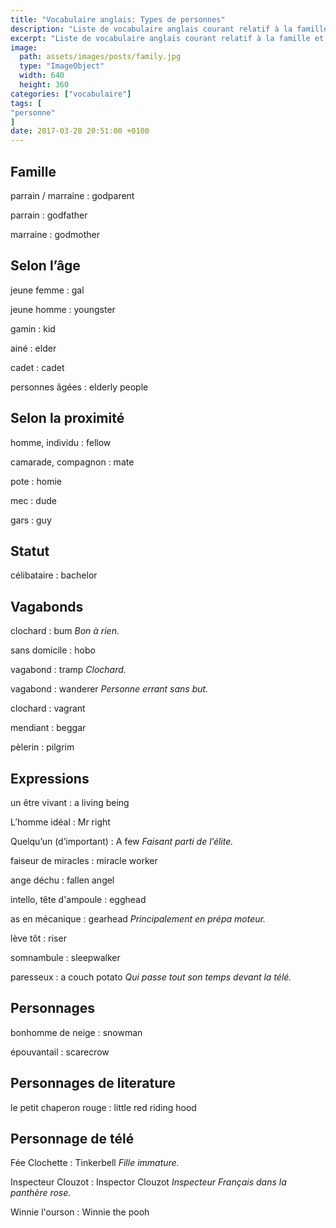 ```yaml
---
title: "Vocabulaire anglais: Types de personnes"
description: "Liste de vocabulaire anglais courant relatif à la famille et aux différents types de personnes."
excerpt: "Liste de vocabulaire anglais courant relatif à la famille et aux différents types de personnes."
image:
  path: assets/images/posts/family.jpg
  type: "ImageObject"
  width: 640
  height: 360
categories: ["vocabulaire"]
tags: [
"personne"
]
date: 2017-03-28 20:51:00 +0100
---
```


## Famille

parrain / marraine
: godparent

parrain
: godfather

marraine
: godmother


## Selon l’âge

jeune femme
: gal

jeune homme
: youngster

gamin
: kid

ainé
: elder

cadet
: cadet

personnes âgées
: elderly people


## Selon la proximité

homme, individu
: fellow

camarade, compagnon
: mate

pote
: homie

mec
: dude

gars
: guy


## Statut

célibataire
: bachelor


## Vagabonds

clochard
: bum
*Bon à rien.*

sans domicile
: hobo

vagabond
: tramp
*Clochard.*

vagabond
: wanderer
*Personne errant sans but.*

clochard
: vagrant

mendiant
: beggar

pèlerin
: pilgrim


## Expressions

un être vivant
: a living being

L’homme idéal
: Mr right

Quelqu’un (d’important)
: A few
*Faisant parti de l’élite.*

faiseur de miracles
: miracle worker

ange déchu
: fallen angel

intello, tête d'ampoule
: egghead

as en mécanique
: gearhead
*Principalement en prépa moteur.*

lève tôt
: riser

somnambule
: sleepwalker

paresseux
: a couch potato
*Qui passe tout son temps devant la télé.*


## Personnages

bonhomme de neige
: snowman

épouvantail
: scarecrow


## Personnages de literature

le petit chaperon rouge
: little red riding hood


## Personnage de télé

Fée Clochette
: Tinkerbell
*Fille immature.*

Inspecteur Clouzot
: Inspector Clouzot
*Inspecteur Français dans la panthère rose.*

Winnie l'ourson
: Winnie the pooh
